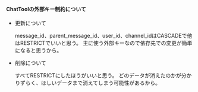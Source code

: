 #### ChatToolの外部キー制約について

- 更新について
    
    message_id、parent_message_id、user_id、channel_idはCASCADEで他はRESTRICTでいいと思う。
    主に使う外部キーなので依存先での変更が簡単になると思うから。

- 削除について

    すべてRESTRICTにしたほうがいいと思う。
    どのデータが消えたのかが分かりずらく、ほしいデータまで消えてしまう可能性があるから。
